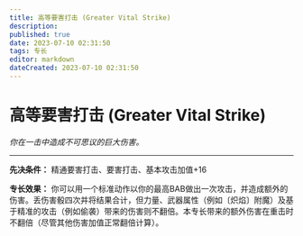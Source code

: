 ```yaml
---
title: 高等要害打击 (Greater Vital Strike)
description: 
published: true
date: 2023-07-10 02:31:50
tags: 专长
editor: markdown
dateCreated: 2023-07-10 02:31:50
---
```


# 高等要害打击 (Greater Vital Strike)

_你在一击中造成不可思议的巨大伤害。_

* * *

**先决条件：** 精通要害打击、要害打击、基本攻击加值+16

**专长效果：**
你可以用一个标准动作以你的最高BAB做出一次攻击，并造成额外的伤害。丢伤害骰四次并将结果合计，但力量、武器属性（例如〔炽焰〕附魔）及基于精准的攻击（例如偷袭）带来的伤害则不翻倍。本专长带来的额外伤害在重击时不翻倍（尽管其他伤害加值正常翻倍计算）。

